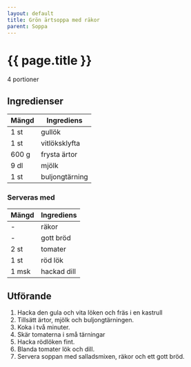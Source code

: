 ```yaml
---
layout: default
title: Grön ärtsoppa med räkor
parent: Soppa
---
```


# {{ page.title }}

4 portioner

## Ingredienser

Mängd|Ingrediens
------------ | -------------
1 st|gullök
1 st|vitlöksklyfta
600 g|frysta ärtor
9 dl|mjölk
1 st|buljongtärning

### Serveras med

Mängd| Ingrediens
------------ | -------------
\-|räkor
\-|gott bröd
2 st|tomater
1 st|röd lök
1 msk|hackad dill

## Utförande
1. Hacka den gula och vita löken och fräs i en kastrull
2. Tillsätt ärtor, mjölk och buljongtärningen.
3. Koka i två minuter.
4. Skär tomaterna i små tärningar
5. Hacka rödlöken fint.
6. Blanda tomater lök och dill.
7. Servera soppan med salladsmixen, räkor och ett gott bröd.

